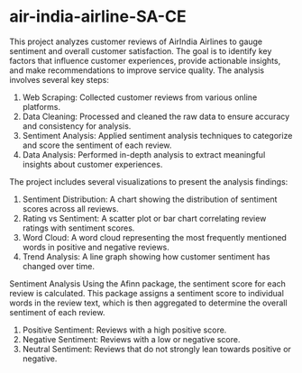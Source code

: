 # air-india-airline-SA-CE
This project analyzes customer reviews of AirIndia Airlines to gauge sentiment and overall customer satisfaction. The goal is to identify key factors that influence customer experiences, provide actionable insights, and make recommendations to improve service quality. The analysis involves several key steps:

1. Web Scraping: Collected customer reviews from various online platforms.
2. Data Cleaning: Processed and cleaned the raw data to ensure accuracy and consistency for analysis.
3. Sentiment Analysis: Applied sentiment analysis techniques to categorize and score the sentiment of each review.
4. Data Analysis: Performed in-depth analysis to extract meaningful insights about customer experiences.

The project includes several visualizations to present the analysis findings:

1. Sentiment Distribution: A chart showing the distribution of sentiment scores across all reviews.
2. Rating vs Sentiment: A scatter plot or bar chart correlating review ratings with sentiment scores.
3. Word Cloud: A word cloud representing the most frequently mentioned words in positive and negative reviews.
4. Trend Analysis: A line graph showing how customer sentiment has changed over time.

Sentiment Analysis
Using the Afinn package, the sentiment score for each review is calculated. This package assigns a sentiment score to individual words in the review text, which is then aggregated to determine the overall sentiment of each review.

1. Positive Sentiment: Reviews with a high positive score.
2. Negative Sentiment: Reviews with a low or negative score.
3. Neutral Sentiment: Reviews that do not strongly lean towards positive or negative.
